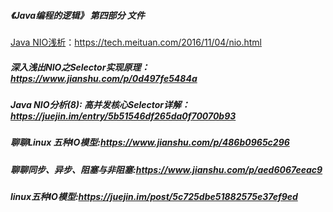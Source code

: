##### 《Java编程的逻辑》 第四部分 文件

[Java NIO浅析](https://tech.meituan.com/2016/11/04/nio.html)：https://tech.meituan.com/2016/11/04/nio.html

##### 深入浅出NIO之Selector实现原理：https://www.jianshu.com/p/0d497fe5484a

##### Java NIO分析(8): 高并发核心Selector详解：https://juejin.im/entry/5b51546df265da0f70070b93

##### 聊聊Linux 五种IO模型:https://www.jianshu.com/p/486b0965c296

##### 聊聊同步、异步、阻塞与非阻塞:https://www.jianshu.com/p/aed6067eeac9

##### linux五种IO模型:https://juejin.im/post/5c725dbe51882575e37ef9ed